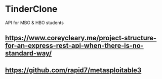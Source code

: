 # TinderClone
API for MBO &amp; HBO students 

<!---
### Submission details:

- API is hosted at 'https://dev-tinderfunv2.azurewebsites.net'
- API source located at 'TinderClone/src/cs/'
- API tests located at 'TinderClone/tests/'
- API specification located at 'TinderClone/src/resources/'


### Implementation code

- [] Implement `amountOfMessages` according to the YAML in `GetAllMessages()`.

- [] Calls for Coach, CoachTutorant and Tutorant. Mike (Coach and CoachTutorant) and Kaydo (Tutorant)

- [] Chat functionality. Mostly Kaydo and Barend

- [] API Tests. Mostly Kaydo and Thomas

- [] Exception handling security. Mostly Barend and Thomas.

- [] Database management. Barend

### YAML

- [] Verify YAML matches CoachService

- [✓] Verify YAML matches CoachTutorantService

- [✓] Verify YAML matches MessageService

- [✓] Verify YAML matches TutorantService

- [✓] Verify YAML matches UserServices

### Report

- [] Database subquestion. Mike

- [] Tests. Kaydo, Thomas

### Friday 1 November | Quick Notes
- [✓] SQL injection in UserService.cs
- [] Finalize the MessageService.cs
- [ONLY FOR StudentSERVICE] Generalize file structuur in every Controller and Service
- [✓] Structure and relations in the database
- [✓] Transport generic methods to external files
- [✓] Update yaml
- [✓] Delete unnecessary files
=======

### Verifying all files

A list of all files which are completed, tested and (if needed) match their API description:

| File                  | Checked by | Checked on (dd/mm/yyyy) | Latest Version |
| CoachTutorantServices | Mike       | 31/10/2019              | yes            |
| StudentServices       | Barend     | 01/11/2019              | yes            |
|                       |            | dd/mm/yyyy              | yes/no         |
|                       |            | dd/mm/yyyy              | yes/no         |
|                       |            | dd/mm/yyyy              | yes/no         |
|                       |            | dd/mm/yyyy              | yes/no         |
|                       |            | dd/mm/yyyy              | yes/no         |
|                       |            | dd/mm/yyyy              | yes/no         |
|                       |            | dd/mm/yyyy              | yes/no         |

-->

## https://www.coreycleary.me/project-structure-for-an-express-rest-api-when-there-is-no-standard-way/
## https://github.com/rapid7/metasploitable3 
